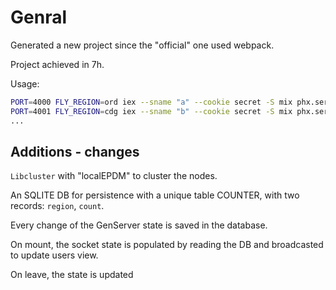 # Genral

Generated a new project since the "official" one used webpack.

Project achieved in 7h.

Usage:

```bash
PORT=4000 FLY_REGION=ord iex --sname "a" --cookie secret -S mix phx.server
PORT=4001 FLY_REGION=cdg iex --sname "b" --cookie secret -S mix phx.server
...
```

## Additions - changes

`Libcluster` with "localEPDM" to cluster the nodes.

An SQLITE DB for persistence with a unique table COUNTER, with two records: `region`, `count`.

Every change of the GenServer state is saved in the database.

On mount, the socket state is populated by reading the DB and broadcasted to update users view.

On leave, the state is updated
